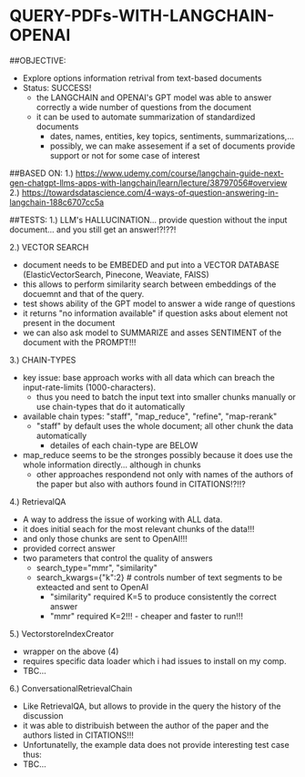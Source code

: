 # QUERY-PDFs-WITH-LANGCHAIN-OPENAI

##OBJECTIVE:
- Explore options information retrival from text-based documents
- Status: SUCCESS!
    - the LANGCHAIN and OPENAI's GPT model was able to answer correctly a wide number of questions from the document
    - it can be used to automate summarization of standardized documents
        - dates, names, entities, key topics, sentiments, summarizations,...
        - possibly, we can make assesement if a set of documents provide support or not for some case of interest
        
##BASED ON:
1.) https://www.udemy.com/course/langchain-guide-next-gen-chatgpt-llms-apps-with-langchain/learn/lecture/38797056#overview
2.) https://towardsdatascience.com/4-ways-of-question-answering-in-langchain-188c6707cc5a

##TESTS:
1.) LLM's HALLUCINATION... provide question without the input document... and you still get an answer!?!??!

2.) VECTOR SEARCH
- document needs to be EMBEDED and put into a VECTOR DATABASE (ElasticVectorSearch, Pinecone, Weaviate, FAISS)
- this allows to perform similarity search between embeddings of the docuemnt and that of the query.
- test shows ability of the GPT model to answer a wide range of questions
- it returns "no information available" if question asks about element not present in the document
- we can also ask model to SUMMARIZE and asses SENTIMENT of the document with the PROMPT!!!

3.) CHAIN-TYPES
- key issue: base approach works with all data which can breach the input-rate-limits (1000-characters). 
    - thus you need to batch the input text into smaller chunks manually or use chain-types that do it automatically
- available chain types: "staff", "map_reduce", "refine", "map-rerank"
    - "staff" by default uses the whole document; all other chunk the data automatically
        - detailes of each chain-type are BELOW
- map_reduce seems to be the stronges possibly because it does use the whole information directly... although in chunks
    - other approaches respondend not only with names of the authors of the paper but also with authors found in CITATIONS!?!!?
    
4.) RetrievalQA
- A way to address the issue of working with ALL data. 
- it does initial seach for the most relevant chunks of the data!!! 
- and only those chunks are sent to OpenAI!!!
- provided correct answer
- two parameters that control the quality of answers
    - search_type="mmr", "similarity"
    - search_kwargs={"k":2} # controls number of text segments to be exteacted and sent to OpenAI
        - "similarity" required K=5 to produce consistently the correct answer
        - "mmr" required K=2!!! - cheaper and faster to run!!!
    
5.) VectorstoreIndexCreator
- wrapper on the above (4)
- requires specific data loader which i had issues to install on my comp.
- TBC...

6.) ConversationalRetrievalChain
- Like RetrievalQA, but allows to provide in the query the history of the discussion
- it was able to distribuish between the author of the paper and the authors listed in CITATIONS!!!
- Unfortunatelly, the example data does not provide interesting test case thus:
- TBC...
